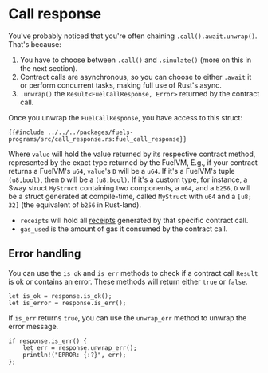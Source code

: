 # Call response

<!-- This section should why you have to chain `.call().await.unwrap()` so often -->
<!-- chaining:example:start -->
You've probably noticed that you're often chaining `.call().await.unwrap()`. That's because:

1. You have to choose between `.call()` and `.simulate()` (more on this in the next section).
2. Contract calls are asynchronous, so you can choose to either `.await` it or perform concurrent tasks, making full use of Rust's async.
3. `.unwrap()` the `Result<FuelCallResponse, Error>` returned by the contract call.
<!-- chaining:example:end -->

<!-- This section should preface what the `FuelCallResponse` is -->
<!-- call_resp:example:start -->
Once you unwrap the `FuelCallResponse`, you have access to this struct:
<!-- call_resp:example:end -->

```rust,ignore
{{#include ../../../packages/fuels-programs/src/call_response.rs:fuel_call_response}}
```

<!-- This section should explain the fields of the `FuelCallResponse` struct -->
<!-- call_resp_fields:example:start -->
Where `value` will hold the value returned by its respective contract method, represented by the exact type returned by the FuelVM, E.g., if your contract returns a FuelVM's `u64`, `value`'s `D` will be a `u64`. If it's a FuelVM's tuple `(u8,bool)`, then `D` will be a `(u8,bool)`. If it's a custom type, for instance, a Sway struct `MyStruct` containing two components, a `u64`, and a `b256`, `D` will be a struct generated at compile-time, called `MyStruct` with `u64` and a `[u8; 32]` (the equivalent of `b256` in Rust-land).

- `receipts` will hold all [receipts](https://specs.fuel.network/master/protocol/abi/receipts.html) generated by that specific contract call.
- `gas_used` is the amount of gas it consumed by the contract call.
<!-- call_resp_fields:example:end -->

## Error handling

<!-- This section should explain how to use the `is_ok` and `is_err` methods for a call response -->
<!-- call_resp_ok:example:start -->
You can use the `is_ok` and `is_err` methods to check if a contract call `Result` is ok or contains an error. These methods will return either `true` or `false`.
<!-- call_resp_ok:example:end -->

<!-- This section should show an example of how to use the `is_ok` and `is_err` methods for a call response -->
<!-- call_resp_ok_code:example:start -->
```rust, ignore
let is_ok = response.is_ok();
let is_error = response.is_err();
```
<!-- call_resp_ok_code:example:end -->

<!-- This section should explain how to use the `unwrap_err` method for a call response -->
<!-- call_resp_error:example:start -->
If `is_err` returns `true`, you can use the `unwrap_err` method to unwrap the error message.
<!-- call_resp_error:example:end -->

<!-- This section should show an example of how to unwrap a call response error -->
<!-- call_resp_error_code:example:start -->
```rust, ignore
if response.is_err() {
    let err = response.unwrap_err();
    println!("ERROR: {:?}", err);
};
```
<!-- call_resp_error_code:example:end -->
